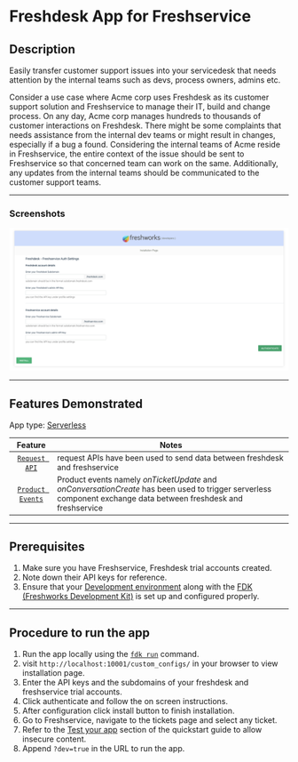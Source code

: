 # Freshdesk App for Freshservice

## Description

Easily transfer customer support issues into your servicedesk that needs attention by the internal teams such as devs, process owners, admins etc.

 Consider a use case where Acme corp uses Freshdesk as its customer support solution and Freshservice to manage their IT, build and change process. On any day, Acme corp manages hundreds to thousands of customer interactions on Freshdesk. There might be some complaints that needs assistance from the internal dev teams or might result in changes, especially if a bug a found. Considering the internal teams of Acme reside in Freshservice, the entire context of the issue should be sent to Freshservice so that concerned team can work on the same. Additionally, any updates from the internal teams should be communicated to the customer support teams.

***

### Screenshots

<img src="./screenshots/Iparams.png">

***

## Features Demonstrated

App type: [Serverless](https://developer.freshservice.com/docs/overview/)

Feature | Notes
| :---: | --- |
| [`Request API`](https://developer.freshservice.com/docs/request-api/) | request APIs have been used to send data between freshdesk and freshservice  |
| [`Product Events`](https://developer.freshservice.com/docs/product-events/) | Product events namely  _onTicketUpdate_  and _onConversationCreate_ has been used to trigger serverless component exchange data between freshdesk and freshservice |

***

## Prerequisites

1. Make sure you have  Freshservice, Freshdesk trial accounts created.
2. Note down their API keys for reference.
3. Ensure that your [Development environment](https://developer.freshservice.com/docs/quick-start/) along with the [FDK (Freshworks Development Kit)](https://developer.freshservice.com/docs/freshworks-cli/) is set up and configured properly.

***

## Procedure to run the app

1. Run the app locally using the [`fdk run`](https://developers.freshservice.com/docs/freshworks-cli/#_run) command.
2. visit `http://localhost:10001/custom_configs/` in your browser to 
view installation page.
3. Enter the API keys and the subdomains of your freshdesk and freshservice trial accounts.
4. Click authenticate and follow the on screen instructions.
5. After configuration click install button to finish installation.
6. Go to Freshservice, navigate to the tickets page and select any ticket.
7. Refer to the [Test your app](https://developer.freshservice.com/docs/quick-start/) section of the quickstart guide to allow insecure content.
8. Append `?dev=true` in the URL to run the app.
